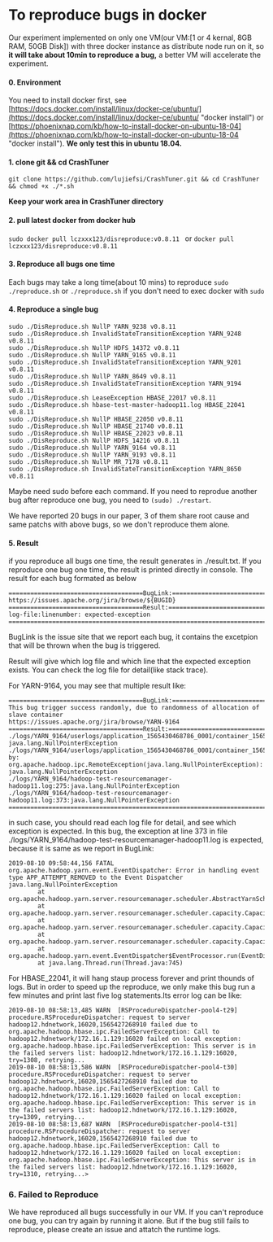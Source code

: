# To reproduce bugs in docker

Our experiment implemented on only one VM(our VM:[1 or 4 kernal, 8GB RAM, 50GB Disk]) with three docker instance as distribute node run on it, so **it will take about 10min to reproduce a bug,** a better VM will accelerate the experiment.
#### 0. Environment
You need to install docker first, see [https://docs.docker.com/install/linux/docker-ce/ubuntu/](https://docs.docker.com/install/linux/docker-ce/ubuntu/ "docker install") or [https://phoenixnap.com/kb/how-to-install-docker-on-ubuntu-18-04](https://phoenixnap.com/kb/how-to-install-docker-on-ubuntu-18-04 "docker install").
**We only test this in ubuntu 18.04.**

#### 1. clone git && cd CrashTuner
`git clone https://github.com/lujiefsi/CrashTuner.git && cd CrashTuner && chmod +x ./*.sh`

**Keep your work area in CrashTuner directory**
#### 2. pull latest docker from docker hub
`sudo docker pull lczxxx123/disreproduce:v0.8.11 ` or `docker pull lczxxx123/disreproduce:v0.8.11`
#### 3. Reproduce all bugs one time
Each bugs may take a long time(about 10 mins) to reproduce
`sudo ./reproduce.sh` 
or `./reproduce.sh` if you don&apos;t need to exec docker with `sudo`
#### 4. Reproduce a single bug

	sudo ./DisReproduce.sh NullP YARN_9238 v0.8.11
	sudo ./DisReproduce.sh InvalidStateTransitionException YARN_9248 v0.8.11
	sudo ./DisReproduce.sh NullP HDFS_14372 v0.8.11
	sudo ./DisReproduce.sh NullP YARN_9165 v0.8.11
	sudo ./DisReproduce.sh InvalidStateTransitionException YARN_9201 v0.8.11
	sudo ./DisReproduce.sh NullP YARN_8649 v0.8.11
	sudo ./DisReproduce.sh InvalidStateTransitionException YARN_9194 v0.8.11
	sudo ./DisReproduce.sh LeaseException HBASE_22017 v0.8.11
	sudo ./DisReproduce.sh hbase-test-master-hadoop11.log HBASE_22041 v0.8.11
	sudo ./DisReproduce.sh NullP HBASE_22050 v0.8.11
	sudo ./DisReproduce.sh NullP HBASE_21740 v0.8.11
	sudo ./DisReproduce.sh NullP HBASE_22023 v0.8.11
	sudo ./DisReproduce.sh NullP HDFS_14216 v0.8.11
	sudo ./DisReproduce.sh NullP YARN_9164 v0.8.11
	sudo ./DisReproduce.sh NullP YARN_9193 v0.8.11
	sudo ./DisReproduce.sh NullP MR_7178 v0.8.11
	sudo ./DisReproduce.sh InvalidStateTransitionException YARN_8650 v0.8.11
Maybe need sudo before each command.
If you need to reprodue another bug after reproduce one bug, you need to `(sudo) ./restart`.

We have reported 20 bugs in our paper, 3 of them  share root cause and same patchs with above bugs, so we don't reproduce them alone.
	
#### 5. Result
if you reproduce all bugs one time, the result generates in ./result.txt.
If you reproduce one bug one time, the result is printed directly in console.
The result for each bug formated as below

    =====================================BugLink:==========================================
    https://issues.apache.org/jira/browse/${BUGID}
    =====================================Result:===========================================
    log-file:linenumber: expected-exception
    =======================================================================================
	

BugLink is the issue  site that we report each bug, it contains the excetpion that will be thrown when the bug is triggered.

Result will give  which log file and which line that the expected exception exists. You can check the log file for detail(like stack trace).

For YARN-9164, you may see that multiple  result like:
```
=====================================BugLink:==========================================
This bug trigger success randomly, due to randomness of allocation of slave container
https://issues.apache.org/jira/browse/YARN-9164
=====================================Result:==========================================
./logs/YARN_9164/userlogs/application_1565430468786_0001/container_1565430468786_0001_01_000001/syslog:108:java.lang.NullPointerException: java.lang.NullPointerException
./logs/YARN_9164/userlogs/application_1565430468786_0001/container_1565430468786_0001_01_000001/syslog:150:Caused by: org.apache.hadoop.ipc.RemoteException(java.lang.NullPointerException): java.lang.NullPointerException
./logs/YARN_9164/hadoop-test-resourcemanager-hadoop11.log:275:java.lang.NullPointerException
./logs/YARN_9164/hadoop-test-resourcemanager-hadoop11.log:373:java.lang.NullPointerException
======================================================================================
```
in such case, you should read each log file for detail, and see which exception is expected. In this bug, the exception at line 373 in file ./logs/YARN_9164/hadoop-test-resourcemanager-hadoop11.log is expected,  because it is same as we report in BugLink:
```
2019-08-10 09:58:44,156 FATAL org.apache.hadoop.yarn.event.EventDispatcher: Error in handling event type APP_ATTEMPT_REMOVED to the Event Dispatcher
java.lang.NullPointerException
        at org.apache.hadoop.yarn.server.resourcemanager.scheduler.AbstractYarnScheduler.completedContainer(AbstractYarnScheduler.java:696)
        at org.apache.hadoop.yarn.server.resourcemanager.scheduler.capacity.CapacityScheduler.doneApplicationAttempt(CapacityScheduler.java:1123)
        at org.apache.hadoop.yarn.server.resourcemanager.scheduler.capacity.CapacityScheduler.handle(CapacityScheduler.java:1827)
        at org.apache.hadoop.yarn.server.resourcemanager.scheduler.capacity.CapacityScheduler.handle(CapacityScheduler.java:171)
        at org.apache.hadoop.yarn.event.EventDispatcher$EventProcessor.run(EventDispatcher.java:66)
        at java.lang.Thread.run(Thread.java:745)
```


For HBASE_22041, it will hang staup process forever and print thounds of logs. But in order to speed up the reproduce, we only make this bug run a few minutes and print last five log statements.Its error log can be like:
```
2019-08-10 08:58:13,485 WARN  [RSProcedureDispatcher-pool4-t29] procedure.RSProcedureDispatcher: request to server hadoop12.hdnetwork,16020,1565427268910 failed due to org.apache.hadoop.hbase.ipc.FailedServerException: Call to hadoop12.hdnetwork/172.16.1.129:16020 failed on local exception: org.apache.hadoop.hbase.ipc.FailedServerException: This server is in the failed servers list: hadoop12.hdnetwork/172.16.1.129:16020, try=1308, retrying...
2019-08-10 08:58:13,586 WARN  [RSProcedureDispatcher-pool4-t30] procedure.RSProcedureDispatcher: request to server hadoop12.hdnetwork,16020,1565427268910 failed due to org.apache.hadoop.hbase.ipc.FailedServerException: Call to hadoop12.hdnetwork/172.16.1.129:16020 failed on local exception: org.apache.hadoop.hbase.ipc.FailedServerException: This server is in the failed servers list: hadoop12.hdnetwork/172.16.1.129:16020, try=1309, retrying...
2019-08-10 08:58:13,687 WARN  [RSProcedureDispatcher-pool4-t31] procedure.RSProcedureDispatcher: request to server hadoop12.hdnetwork,16020,1565427268910 failed due to org.apache.hadoop.hbase.ipc.FailedServerException: Call to hadoop12.hdnetwork/172.16.1.129:16020 failed on local exception: org.apache.hadoop.hbase.ipc.FailedServerException: This server is in the failed servers list: hadoop12.hdnetwork/172.16.1.129:16020, try=1310, retrying...>
```

### 6. Failed to Reproduce
We have reproduced all bugs successfully in our VM. If you can't reproduce one bug, you can try again by running it alone. But if the bug still fails to reproduce, please create an issue and attatch the runtime logs. 
